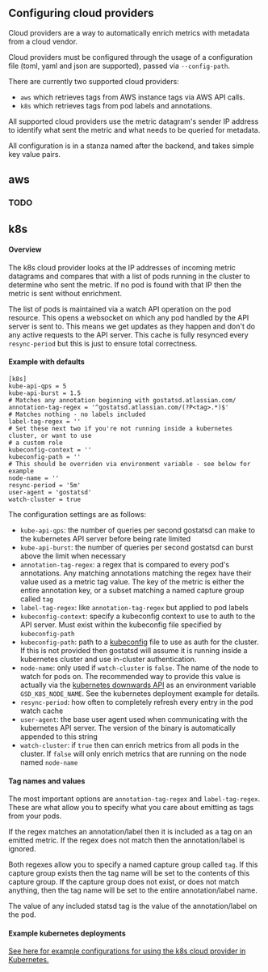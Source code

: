 Configuring cloud providers
--------------------
Cloud providers are a way to automatically enrich metrics with metadata from a cloud vendor.

Cloud providers must be configured through the usage of a configuration file (toml, yaml and json are supported), passed via
`--config-path`.

There are currently two supported cloud providers:

* `aws` which retrieves tags from AWS instance tags via AWS API calls.
* `k8s` which retrieves tags from pod labels and annotations.

All supported cloud providers use the metric datagram's sender IP address to identify what sent the metric and what
needs to be queried for metadata.

All configuration is in a stanza named after the backend, and takes simple key value pairs.

aws
---
### TODO

k8s
---
#### Overview

The k8s cloud provider looks at the IP addresses of incoming metric datagrams and compares that with a list of pods
running in the cluster to determine who sent the metric. If no pod is found with that IP then the metric is sent without
enrichment.

The list of pods is maintained via a watch API operation on the pod resource. This opens a websocket on which any pod
handled by the API server is sent to. This means we get updates as they happen and don't do any active requests to
the API server. This cache is fully resynced every `resync-period` but this is just to ensure total correctness.

#### Example with defaults

```$toml
[k8s]
kube-api-qps = 5
kube-api-burst = 1.5
# Matches any annotation beginning with gostatsd.atlassian.com/
annotation-tag-regex = '^gostatsd.atlassian.com/(?P<tag>.*)$'
# Matches nothing - no labels included
label-tag-regex = ''
# Set these next two if you're not running inside a kubernetes cluster, or want to use
# a custom role
kubeconfig-context = ''
kubeconfig-path = ''
# This should be overriden via environment variable - see below for example
node-name = ''
resync-period = '5m'
user-agent = 'gostatsd'
watch-cluster = true
```

The configuration settings are as follows:
- `kube-api-qps`: the number of queries per second gostatsd can make to the kubernetes API server before being rate limited
- `kube-api-burst`: the number of queries per second gostatsd can burst above the limit when necessary
- `annotation-tag-regex`: a regex that is compared to every pod's annotations. Any matching annotations matching the
regex have their value used as a metric tag value. The key of the metric is either the entire annotation key, or a subset
matching a named capture group called `tag`
- `label-tag-regex`: like `annotation-tag-regex` but applied to pod labels
- `kubeconfig-context`: specify a kubeconfig context to use to auth to the API server. Must exist within the kubeconfig
file specified by `kubeconfig-path`
- `kubeconfig-path`: path to a [kubeconfig](https://kubernetes.io/docs/tasks/access-application-cluster/configure-access-multiple-clusters/)
file to use as auth for the cluster. If this is not provided then gostatsd will assume it is running inside a kubernetes
cluster and use in-cluster authentication.
- `node-name`: only used if `watch-cluster` is `false`. The name of the node to watch for pods on. The recommended way
to provide this value is actually via the
[kubernetes downwards API](https://kubernetes.io/docs/tasks/inject-data-application/environment-variable-expose-pod-information/)
as an environment variable `GSD_K8S_NODE_NAME`. See the kubernetes deployment example for details.
- `resync-period`: how often to completely refresh every entry in the pod watch cache
- `user-agent`: the base user agent used when communicating with the kubernetes API server. The version of the binary
is automatically appended to this string
- `watch-cluster`: if `true` then can enrich metrics from all pods in the cluster. If `false` will only enrich metrics
that are running on the node named `node-name`

#### Tag names and values

The most important options are `annotation-tag-regex` and `label-tag-regex`. These are what allow you to specify what
you care about emitting as tags from your pods.

If the regex matches an annotation/label then it is included as a tag on an emitted metric. If the regex does not match
then the annotation/label is ignored.

Both regexes allow you to specify a named capture group called `tag`. If this capture group exists then the tag name
will be set to the contents of this capture group. If the capture group does not exist, or does not match anything,
then the tag name will be set to the entire annotation/label name.

The value of any included statsd tag is the value of the annotation/label on the pod.

#### Example kubernetes deployments

[See here for example configurations for using the k8s cloud provider in Kubernetes.](examples/cloudproviders/k8s/K8S.md)